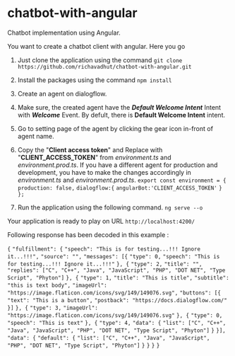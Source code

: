 # chatbot-with-angular
Chatbot implementation using Angular.

You want to create a chatbot client with angular. 
Here you go

1. Just clone the application using the command
`git clone https://github.com/richavadhut/chatbot-with-angular.git`

2. Install the packages using the command
`npm install`

3. Create an agent on dialogflow.

4. Make sure, the created agent have the _**Default Welcome Intent**_  Intent with _**Welcome**_ Event. By defult, there is **Default Welcome Intent** intent.

5. Go to setting page of the agent by clicking the gear icon in-front of agent name.

6. Copy the "**Client access token**" and Replace with "**CLIENT_ACCESS_TOKEN**" from _environment.ts_ and _environment.prod.ts_. If you have a different agent for production and development, you have to make the changes accordingly in _environment.ts_ and _environment.prod.ts_.
`export const environment = {`
  `production: false,`
  `dialogflow:{`
    `angularBot:'CLIENT_ACCESS_TOKEN'`
  `}`
`};`

7. Run the application using the following command.
`ng serve --o`

Your application is ready to play on URL `http://localhost:4200/`

Following response has been decoded in this example :

`{`
	`"fulfillment": {`
		`"speech": "This is for testing...!!! Ignore it...!!!",`
		`"source": "",`
		`"messages": [{`
			`"type": 0,`
			`"speech": "This is for testing...!!! Ignore it...!!!"`
		`}, {`
			`"type": 2,`
			`"title": "",`
			`"replies": ["C", "C++", "Java", "JavaScript", "PHP", "DOT NET", "Type Script", "Phyton"]`
		`}, {`
			`"type": 1,`
			`"title": "This is title",`
			`"subtitle": "this is text body",`
			`"imageUrl": "https://image.flaticon.com/icons/svg/149/149076.svg",`
			`"buttons": [{`
				`"text": "This is a button",`
				`"postback": "https://docs.dialogflow.com/"`
			`}]`
		`}, {`
			`"type": 3,`
			`"imageUrl": "https://image.flaticon.com/icons/svg/149/149076.svg"`
		`}, {`
			`"type": 0,`
			`"speech": "This is text"`
		`}, {`
			`"type": 4,`
			`"data": {`
				`"list": ["C", "C++", "Java", "JavaScript", "PHP", "DOT NET", "Type Script", "Phyton"]`
			`}`
		`}],`
		`"data": {`
			`"default": {`
				`"list": ["C", "C++", "Java", "JavaScript", "PHP", "DOT NET", "Type Script", "Phyton"]`
			`}`
		`}`
	`}`
`}`

